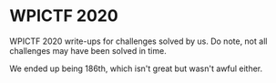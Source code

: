 # WPICTF 2020

WPICTF 2020 write-ups for challenges solved by us. 
Do note, not all challenges may have been solved in time.

We ended up being 186th, which isn't great but wasn't awful either.
